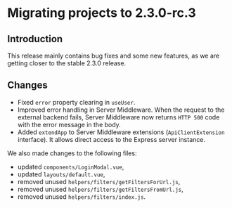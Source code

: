 # Migrating projects to 2.3.0-rc.3

## Introduction

This release mainly contains bug fixes and some new features, as we are getting closer to the stable 2.3.0 release.

## Changes

- Fixed `error` property clearing in `useUser`.
- Improved error handling in Server Middleware. When the request to the external backend fails, Server Middleware now returns `HTTP 500` code with the error message in the body.
- Added `extendApp` to Server Middleware extensions (`ApiClientExtension` interface). It allows direct access to the Express server instance.
  
We also made changes to the following files:
- updated `components/LoginModal.vue`,
- updated `layouts/default.vue`,
- removed unused `helpers/filters/getFiltersForUrl.js`,
- removed unused `helpers/filters/getFiltersFromUrl.js`,
- removed unused `helpers/filters/index.js`.
